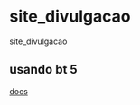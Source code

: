 # site_divulgacao
site_divulgacao



## usando bt 5
[docs](https://getbootstrap.com/docs/5.1/getting-started/introduction/)